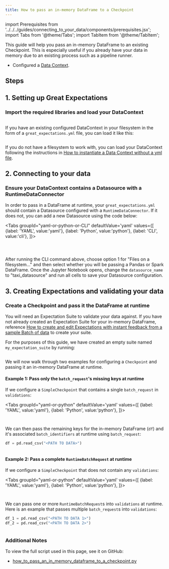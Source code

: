 ```yaml
---
title: How to pass an in-memory DataFrame to a Checkpoint
---
```


import Prerequisites from '../../../guides/connecting_to_your_data/components/prerequisites.jsx';
import Tabs from '@theme/Tabs';
import TabItem from '@theme/TabItem';

This guide will help you pass an in-memory DataFrame to an existing Checkpoint.
This is especially useful if you already have your data in memory due to an existing process such as a pipeline runner.


<Prerequisites>

- Configured a [Data Context](../../../tutorials/getting_started/initialize_a_data_context.md).

</Prerequisites>

## Steps

## 1. Setting up Great Expectations
### Import the required libraries and load your DataContext



```python file=../../../../tests/integration/docusaurus/validation/checkpoints/how_to_pass_an_in_memory_dataframe_to_a_checkpoint.py#L1-L5
```

If you have an existing configured DataContext in your filesystem in the form of a `great_expectations.yml` file, you can load it like this:

```python file=../../../../tests/integration/docusaurus/validation/checkpoints/how_to_pass_an_in_memory_dataframe_to_a_checkpoint.py#L7
```

If you do not have a filesystem to work with, you can load your DataContext following the instructions in [How to instantiate a Data Context without a yml file](../../setup/configuring_data_contexts/how_to_instantiate_a_data_context_without_a_yml_file.md).

## 2. Connecting to your data
### Ensure your DataContext contains a Datasource with a RuntimeDataConnector

In order to pass in a DataFrame at runtime, your `great_expectations.yml` should contain a Datasource configured with a `RuntimeDataConnector`. If it does not, you can add a new Datasource using the code below:

<Tabs
  groupId="yaml-or-python-or-CLI"
  defaultValue='yaml'
  values={[
  {label: 'YAML', value:'yaml'},
  {label: 'Python', value:'python'},
  {label: 'CLI', value:'cli'},
  ]}>
<TabItem value="yaml">

```python file=../../../../tests/integration/docusaurus/validation/checkpoints/how_to_pass_an_in_memory_dataframe_to_a_checkpoint.py#L10-L23
```

</TabItem>
<TabItem value="python">

```python file=../../../../tests/integration/docusaurus/validation/checkpoints/how_to_pass_an_in_memory_dataframe_to_a_checkpoint.py#L28-L43
```

</TabItem>
<TabItem value="cli">

```python file=../../../../tests/integration/docusaurus/validation/checkpoints/how_to_pass_an_in_memory_dataframe_to_a_checkpoint.py#L51
```

After running the CLI command above, choose option 1 for "Files on a filesystem..." and then select whether you will be passing a Pandas or Spark DataFrame. Once the Jupyter Notebook opens, change the `datasource_name` to "taxi_datasource" and run all cells to save your Datasource configuration.

</TabItem>
</Tabs>

## 3. Creating Expectations and validating your data
### Create a Checkpoint and pass it the DataFrame at runtime

You will need an Expectation Suite to validate your data against. If you have not already created an Expectation Suite for your in-memory DataFrame, reference [How to create and edit Expectations with instant feedback from a sample Batch of data](../../expectations/how_to_create_and_edit_expectations_with_instant_feedback_from_a_sample_batch_of_data.md) to create your suite.

For the purposes of this guide, we have created an empty suite named `my_expectation_suite` by running:

```python file=../../../../tests/integration/docusaurus/validation/checkpoints/how_to_pass_an_in_memory_dataframe_to_a_checkpoint.py#L58
```

We will now walk through two examples for configuring a `Checkpoint` and passing it an in-memory DataFrame at runtime.

#### Example 1: Pass only the `batch_request`'s missing keys at runtime 

If we configure a `SimpleCheckpoint` that contains a single `batch_request` in `validations`:

<Tabs
  groupId="yaml-or-python"
  defaultValue='yaml'
  values={[
  {label: 'YAML', value:'yaml'},
  {label: 'Python', value:'python'},
  ]}>
<TabItem value="yaml">

```python file=../../../../tests/integration/docusaurus/validation/checkpoints/how_to_pass_an_in_memory_dataframe_to_a_checkpoint.py#L61-L72
```

</TabItem>
<TabItem value="python">

```python file=../../../../tests/integration/docusaurus/validation/checkpoints/how_to_pass_an_in_memory_dataframe_to_a_checkpoint.py#L77-L92
```

</TabItem>
</Tabs>

We can then pass the remaining keys for the in-memory DataFrame (`df`) and it's associated `batch_identifiers` at runtime using `batch_request`:

```python
df = pd.read_csv("<PATH TO DATA>")
```

```python file=../../../../tests/integration/docusaurus/validation/checkpoints/how_to_pass_an_in_memory_dataframe_to_a_checkpoint.py#L104-L112
```

#### Example 2: Pass a complete `RuntimeBatchRequest` at runtime

If we configure a `SimpleCheckpoint` that does not contain any `validations`:

<Tabs
  groupId="yaml-or-python"
  defaultValue='yaml'
  values={[
  {label: 'YAML', value:'yaml'},
  {label: 'Python', value:'python'},
  ]}>
<TabItem value="yaml">

```python file=../../../../tests/integration/docusaurus/validation/checkpoints/how_to_pass_an_in_memory_dataframe_to_a_checkpoint.py#L118-L124
```

</TabItem>
<TabItem value="python">

```python file=../../../../tests/integration/docusaurus/validation/checkpoints/how_to_pass_an_in_memory_dataframe_to_a_checkpoint.py#L129-L135
```

</TabItem>
</Tabs>

We can pass one or more `RuntimeBatchRequest`s into `validations` at runtime. Here is an example that passes multiple `batch_request`s into `validations`:

```python
df_1 = pd.read_csv("<PATH TO DATA 1>")
df_2 = pd.read_csv("<PATH TO DATA 2>")
```

```python file=../../../../tests/integration/docusaurus/validation/checkpoints/how_to_pass_an_in_memory_dataframe_to_a_checkpoint.py#L150-L172
```

### Additional Notes
To view the full script used in this page, see it on GitHub:
- [how_to_pass_an_in_memory_dataframe_to_a_checkpoint.py](https://github.com/great-expectations/great_expectations/tree/develop/tests/integration/docusaurus/validation/checkpoints/how_to_pass_an_in_memory_dataframe_to_a_checkpoint.py)
